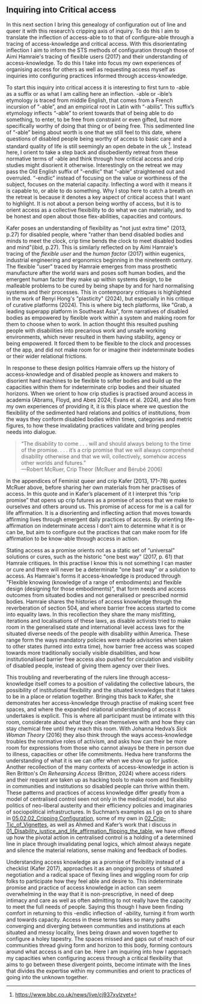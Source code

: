 ## Inquiring into Critical access

In this next section I bring this genealogy of configuration out of line and queer it with this research’s cripping axis of inquiry. To do this I aim to translate the inflection of access-able to to that of configure-able through a tracing of access-knowledge and critical access. With this disorientating inflection I aim to inform the STS methods of configuration through those of Aimi Hamraie's tracing of flexible users (2017) and their understanding of access-knowledge. To do this I take into focus my own experiences of organising access for others as well as requesting access myself as inquiries into configuring practices informed through access-knowledge.

To start this inquiry into critical access it is interesting to first turn to -able as a suffix or as what I am calling here an inflection. -able or -ible’s etymology is traced from middle English, that comes from a French incursion of “-able”, and an empirical root in Latin with “-abilis”. This suffix’s etymology inflects  “-able” to orient towards that of being able to do something, to enter, to be free from constraint or even gifted, but more specifically worthy of doing that thing or of being free. This sedimented line of “-able” being about worth is one that we still feel to this date, where questions of disabled people being worthy of access to basic care and a standard quality of life is still seemingly an open debate in the uk [^41]. Instead here, I orient to take a step back and disobediently retreat from these normative terms of -able and think through how critical access and crip studies might disorient it otherwise. Interestingly on the retreat we may pass the Old English suffix of “-endlic” that “-able” straightened out and overruled. “-endlic” instead of focusing on the value or worthiness of the subject, focuses on the material capacity. Inflecting a word with it means it is capable to, or able to do something. Why I stop here to catch a breath on the retreat is because it denotes a key aspect of critical access that I want to highlight. It is not about a person being worthy of access, but it is to orient access as a collective flexibility to do what we can materially, and to be honest and open about those flex-abilities, capacities and contours. 

Kafer poses an understanding of flexibility as "not just extra time" (2013, p.27) for disabled people, where "rather than bend disabled bodies and minds to meet the clock, crip time bends the clock to meet disabled bodies and mind"(ibid, p.27). This is similarly reflected on by Aimi Hamraie's tracing of the _flexible user_ and the _human factor_ (2017) within eugenics, industrial engineering and ergonomics beginning in the nineteenth century. The flexible "user" traced by Hamraie emerges from mass prosthetic manufacture after the world wars and poses soft human bodies, and the emergent human factor they make up within systems design, to be malleable problems to be cured by being shape by and for hard normalising systems and their processes. This in contemporary critiques is highlighted in the work of Renyi Hong's "plasticity" (2024), but especially in his critique of curative platforms (2024). This is where big tech platforms, like "Grab, a leading superapp platform in Southeast Asia",  form narratives of disabled bodies as empowered by flexible work within a system and making room for them to choose when to work. In action thought this resulted pushing people with disabilities into precarious work and unsafe working environments, which never resulted in them having stability, agency or being empowered. It forced them to be flexible to the clock and processes of the app, and did not make room for or imagine their indeterminate bodies or their wider relational frictions.

In response to these design politics Hamraie offers up the history of access-knowledge and of disabled people as knowers and makers to disorient hard machines to be flexible to softer bodies and build up the capacities within them for indeterminate crip bodies and their situated horizons. When we orient to how crip studies is practised around access in academia (Abrams, Floyd, and Abes 2024; Evans et al. 2024), and also from my own experiences of providing it, it is this place where we question the flexibility of the sedimented hard relations and politics of institutions, from the ways they conform disabled bodies within times, categories and metric figures, to how these invalidating practices validate and bring peoples needs into dialogue.

> “The disability to come . . . will and should always belong to the time of the promise. . . . it’s a crip promise that we will always comprehend disability otherwise and that we will, collectively, somehow access other worlds and futures.”  
> —Robert McRuer, Crip Theor (McRuer and Bérubé 2006)

In the appendices of Feminist queer and crip Kafer (2013, 171–78) quotes McRuer above, before sharing her own materials from her practises of access. In this quote and in Kafer’s placement of it I interpret this “crip promise” that opens up crip futures as a promise of access that we make to ourselves and others around us. This promise of access for me is a call for life affirmation. It is a disorienting and inflecting action that moves towards affirming lives through emergent daily practices of access. By orienting life-affirmation on indeterminate access I don’t aim to determine what it is or can be, but aim to configure out the practices that can make room for life affirmation to be know-able through access in action. 

Stating access as a promise orients not as a static set of “universal” solutions or cures, such as the historic "one best way" (2017, p. 61) that Hamraie critiques. In this practise I know this is not something I can master or cure and there will never be a determinate "one bast way" or a solution to access. As Hamraie's forms it access-knowledge is produced through "Flexible knowing (knowledge of a range of embodiments) and flexible design (designing for those embodiments)", that form needs and access outcomes from situated bodies and not generalised or prescribed normid bodies. Hamraie shares the histories of access knowledge through the reverberation of section 504, and where barrier free access started to come into equality laws. In this recollection they share the many misfitting, iterations and localisations of these laws, as disable activists tried to make room in the generalised state and international level access laws for the situated diverse needs of the people with disability within America. These range form the ways mandatory policies were made advisories when taken to other states (turned into extra time), how barrier free access was scoped towards more traditionally socially visible disabilities, and how institutionalised barrier free access also pushed for circulation and visibility of disabled people, instead of giving them agency over their lives.

This troubling and reverberating of the rulers line through access-knowledge itself comes to a position of validating the collective labours, the possibility of institutional flexibility and the situated knowledges that it takes to be in a place or relation together. Bringing this back to Kafer, she demonstrates her access-knowledge through practise of making scent free spaces, and where the expanded relational understanding of access it undertakes is explicit. This is where all participant must be intimate with this room, considerate about what they clean themselves with and how they can stay chemical free until they reach this room. With Johanna Hedva’s _Sick Woman Theory_ (2016) they also think through the ways access-knowledge troubles the normative roles of activism, and asks how can their be more room for expressions from those who cannot always be there in person due to illness, capacities or other life commitments. Hedva here transforms the understanding of what it is we can offer when we show up for justice. Another recollection of the many contexts of access-knowledge in action is Ren Britton's _On Rehearsing Access_ (Britton, 2024) where access riders and their request are taken up as hacking tools to make room and flexibility in communities and institutions so disabled people can thrive within them. These patterns and practices of access knowledge differ greatly from a model of centralised control seen not only in the medical model, but also politics of neo-liberal austerity and their efficiency policies and imaginaries of sociopolitical infrastructures. In Suchman’s examples as I go on to share in [05.02.02_Cripping Configuration](05.02.02_Cripping%20Configuration.md), some of my own in [02_Crip-Tic_of_Vignettes](../../02_Crip-Tic_of_Vignettes/02_Crip-Tic_of_Vignettes.md), as well as Ahmed and Kafer’s work that i discuss in [01_Disability_justice_and_life_affirmation_flipping_the_table](../../01_Disability_justice_and_life_affirmation_flipping_the_table/01_Disability_justice_and_life_affirmation_flipping_the_table.md), we have offered up how the pivotal action in centralised control is a holding of a determined line in place through invalidating penal logics, which almost always negate and silence the material relations, sense making and feedback of bodies. 

Understanding access knowledge as a promise of flexibility instead of a checklist (Kafer 2017), approaches it as an ongoing process of situated negotiation and a radical space of flexing lines and wiggling room for crip folks to participate how they feel able and desire to. This indeterminate promise and practice of access knowledge in action can seem overwhelming in the way that it is non-prescriptive, in need of deep intimacy and care as well as often admitting to not really have the capacity to meet the full needs of people. Saying this though I have been finding comfort in returning to this -endlic inflection of -ability, turning it from worth and towards capacity. Access in these terms takes so many paths converging and diverging between communities and institutions at each situated and messy locality, lines being drawn and woven together to configure a holey tapestry. The spaces missed and gaps out of reach of our communities thread giving form and horizon to this body, forming contours around what access is and can be. Here I am inquiring into how I approach my capacities when configuring access through a critical flexibility that aims to go between these divergent points, become intimate with the lines that divides the expertise within my communities and orient to practices of going into the unknown together. 


[^41]: https://www.bbc.co.uk/news/live/cj937xylzyet


